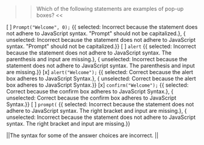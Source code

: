 >>Which of the following statements are examples of pop-up boxes? <<

[ ] `Prompt("Welcome", 0);` {{ selected: Incorrect because the statement does not adhere to JavaScript syntax. "Prompt" should not be capitalized.}, { unselected: Incorrect because the statement does not adhere to JavaScript syntax. "Prompt" should not be capitalized.}}
[ ] `alert` {{ selected: Incorrect because the statement does not adhere to JavaScript syntax. The parenthesis and input are missing.}, { unselected: Incorrect because the statement does not adhere to JavaScript syntax. The parenthesis and input are missing.}}
[x] `alert("Welcome");` {{ selected: Correct because the alert box adheres to JavaScript Syntax.}, { unselected: Correct because the alert box adheres to JavaScript Syntax.}}
[x] `confirm("Welcome");` {{ selected: Correct because the confirm box adheres to JavaScript Syntax.}, { unselected: Correct because the confirm box adheres to JavaScript Syntax.}}
[ ] `prompt(` {{ selected: Incorrect because the statement does not adhere to JavaScript syntax. The right bracket and input are missing.}, { unselected: Incorrect because the statement does not adhere to JavaScript syntax. The right bracket and input are missing.}}

||The syntax for some of the answer choices are incorrect. ||